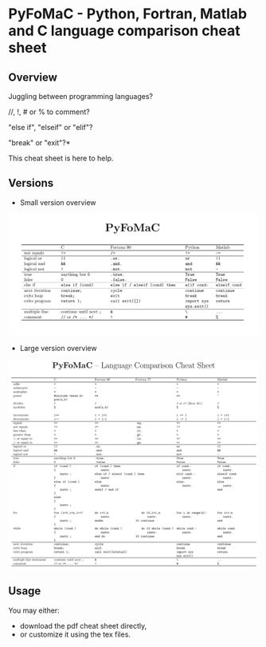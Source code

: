 # PyFoMaC - Python, Fortran, Matlab and C language comparison cheat sheet

## Overview

Juggling between programming languages?

//, !, # or % to comment?

"else if", "elseif" or "elif"?

"break" or "exit"?*

This cheat sheet is here to help.

## Versions

* Small version overview

![](pyfomac_small_overview.png)

* Large version overview

![](pyfomac_large_overview.png)

## Usage

You may either:
* download the pdf cheat sheet directly,
* or customize it using the tex files.
